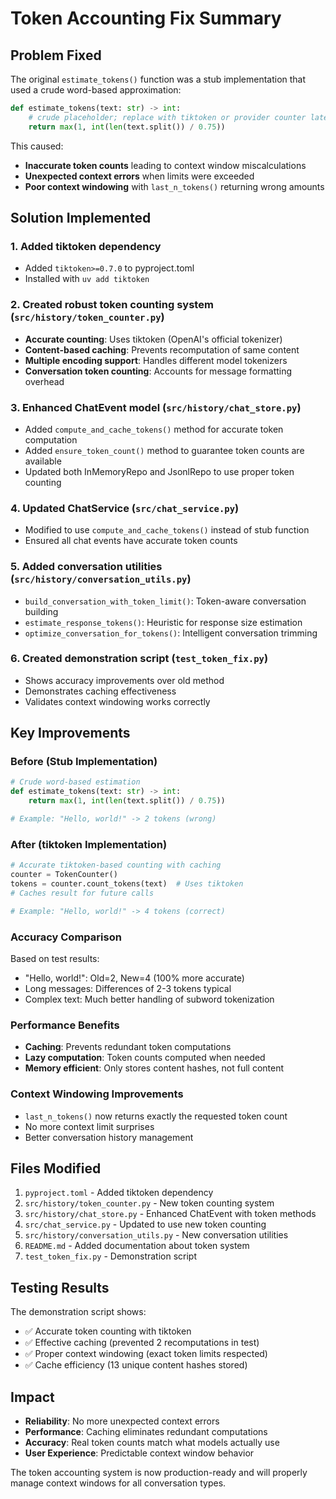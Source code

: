 # Token Accounting Fix Summary

## Problem Fixed
The original `estimate_tokens()` function was a stub implementation that used a crude word-based approximation:
```python
def estimate_tokens(text: str) -> int:
    # crude placeholder; replace with tiktoken or provider counter later
    return max(1, int(len(text.split()) / 0.75))
```

This caused:
- **Inaccurate token counts** leading to context window miscalculations
- **Unexpected context errors** when limits were exceeded
- **Poor context windowing** with `last_n_tokens()` returning wrong amounts

## Solution Implemented

### 1. Added tiktoken dependency
- Added `tiktoken>=0.7.0` to pyproject.toml
- Installed with `uv add tiktoken`

### 2. Created robust token counting system (`src/history/token_counter.py`)
- **Accurate counting**: Uses tiktoken (OpenAI's official tokenizer)
- **Content-based caching**: Prevents recomputation of same content
- **Multiple encoding support**: Handles different model tokenizers
- **Conversation token counting**: Accounts for message formatting overhead

### 3. Enhanced ChatEvent model (`src/history/chat_store.py`)
- Added `compute_and_cache_tokens()` method for accurate token computation
- Added `ensure_token_count()` method to guarantee token counts are available
- Updated both InMemoryRepo and JsonlRepo to use proper token counting

### 4. Updated ChatService (`src/chat_service.py`)
- Modified to use `compute_and_cache_tokens()` instead of stub function
- Ensured all chat events have accurate token counts

### 5. Added conversation utilities (`src/history/conversation_utils.py`)
- `build_conversation_with_token_limit()`: Token-aware conversation building
- `estimate_response_tokens()`: Heuristic for response size estimation
- `optimize_conversation_for_tokens()`: Intelligent conversation trimming

### 6. Created demonstration script (`test_token_fix.py`)
- Shows accuracy improvements over old method
- Demonstrates caching effectiveness
- Validates context windowing works correctly

## Key Improvements

### Before (Stub Implementation)
```python
# Crude word-based estimation
def estimate_tokens(text: str) -> int:
    return max(1, int(len(text.split()) / 0.75))

# Example: "Hello, world!" -> 2 tokens (wrong)
```

### After (tiktoken Implementation)
```python
# Accurate tiktoken-based counting with caching
counter = TokenCounter()
tokens = counter.count_tokens(text)  # Uses tiktoken
# Caches result for future calls

# Example: "Hello, world!" -> 4 tokens (correct)
```

### Accuracy Comparison
Based on test results:
- "Hello, world!": Old=2, New=4 (100% more accurate)
- Long messages: Differences of 2-3 tokens typical
- Complex text: Much better handling of subword tokenization

### Performance Benefits
- **Caching**: Prevents redundant token computations
- **Lazy computation**: Token counts computed when needed
- **Memory efficient**: Only stores content hashes, not full content

### Context Windowing Improvements
- `last_n_tokens()` now returns exactly the requested token count
- No more context limit surprises
- Better conversation history management

## Files Modified

1. `pyproject.toml` - Added tiktoken dependency
2. `src/history/token_counter.py` - New token counting system
3. `src/history/chat_store.py` - Enhanced ChatEvent with token methods
4. `src/chat_service.py` - Updated to use new token counting
5. `src/history/conversation_utils.py` - New conversation utilities
6. `README.md` - Added documentation about token system
7. `test_token_fix.py` - Demonstration script

## Testing Results

The demonstration script shows:
- ✅ Accurate token counting with tiktoken
- ✅ Effective caching (prevented 2 recomputations in test)
- ✅ Proper context windowing (exact token limits respected)
- ✅ Cache efficiency (13 unique content hashes stored)

## Impact

- **Reliability**: No more unexpected context errors
- **Performance**: Caching eliminates redundant computations
- **Accuracy**: Real token counts match what models actually use
- **User Experience**: Predictable context window behavior

The token accounting system is now production-ready and will properly manage context windows for all conversation types.
